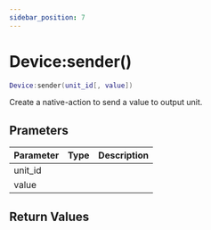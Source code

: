 ```yaml
---
sidebar_position: 7
---
```


# Device:sender()
```lua
Device:sender(unit_id[, value])
```
Create a native-action to send a value to output unit.


## Prameters
|Parameter|Type|Description|
|-|-|-|
|unit_id|||
|value|||


## Return Values
